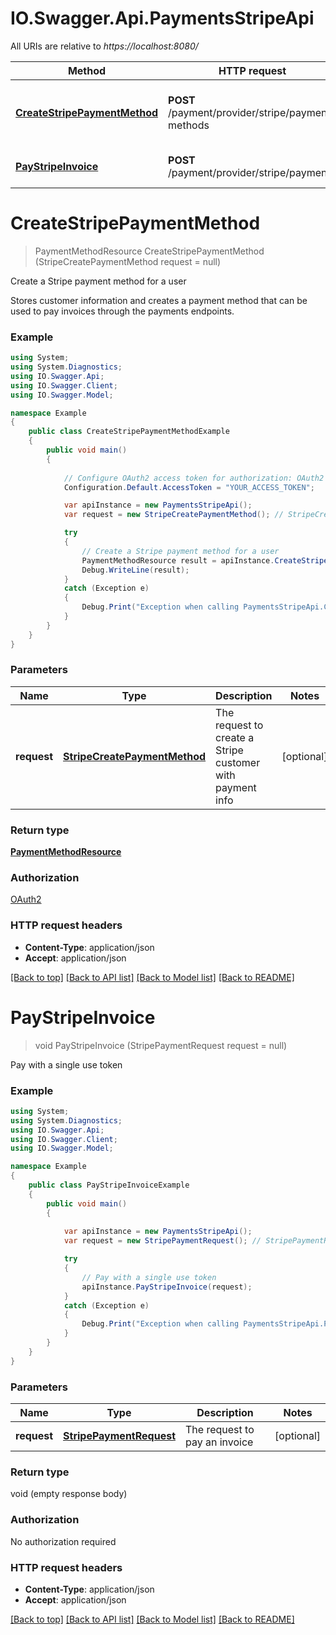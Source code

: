 # IO.Swagger.Api.PaymentsStripeApi

All URIs are relative to *https://localhost:8080/*

Method | HTTP request | Description
------------- | ------------- | -------------
[**CreateStripePaymentMethod**](PaymentsStripeApi.md#createstripepaymentmethod) | **POST** /payment/provider/stripe/payment-methods | Create a Stripe payment method for a user
[**PayStripeInvoice**](PaymentsStripeApi.md#paystripeinvoice) | **POST** /payment/provider/stripe/payments | Pay with a single use token


<a name="createstripepaymentmethod"></a>
# **CreateStripePaymentMethod**
> PaymentMethodResource CreateStripePaymentMethod (StripeCreatePaymentMethod request = null)

Create a Stripe payment method for a user

Stores customer information and creates a payment method that can be used to pay invoices through the payments endpoints.

### Example
```csharp
using System;
using System.Diagnostics;
using IO.Swagger.Api;
using IO.Swagger.Client;
using IO.Swagger.Model;

namespace Example
{
    public class CreateStripePaymentMethodExample
    {
        public void main()
        {
            
            // Configure OAuth2 access token for authorization: OAuth2
            Configuration.Default.AccessToken = "YOUR_ACCESS_TOKEN";

            var apiInstance = new PaymentsStripeApi();
            var request = new StripeCreatePaymentMethod(); // StripeCreatePaymentMethod | The request to create a Stripe customer with payment info (optional) 

            try
            {
                // Create a Stripe payment method for a user
                PaymentMethodResource result = apiInstance.CreateStripePaymentMethod(request);
                Debug.WriteLine(result);
            }
            catch (Exception e)
            {
                Debug.Print("Exception when calling PaymentsStripeApi.CreateStripePaymentMethod: " + e.Message );
            }
        }
    }
}
```

### Parameters

Name | Type | Description  | Notes
------------- | ------------- | ------------- | -------------
 **request** | [**StripeCreatePaymentMethod**](StripeCreatePaymentMethod.md)| The request to create a Stripe customer with payment info | [optional] 

### Return type

[**PaymentMethodResource**](PaymentMethodResource.md)

### Authorization

[OAuth2](../README.md#OAuth2)

### HTTP request headers

 - **Content-Type**: application/json
 - **Accept**: application/json

[[Back to top]](#) [[Back to API list]](../README.md#documentation-for-api-endpoints) [[Back to Model list]](../README.md#documentation-for-models) [[Back to README]](../README.md)

<a name="paystripeinvoice"></a>
# **PayStripeInvoice**
> void PayStripeInvoice (StripePaymentRequest request = null)

Pay with a single use token

### Example
```csharp
using System;
using System.Diagnostics;
using IO.Swagger.Api;
using IO.Swagger.Client;
using IO.Swagger.Model;

namespace Example
{
    public class PayStripeInvoiceExample
    {
        public void main()
        {
            
            var apiInstance = new PaymentsStripeApi();
            var request = new StripePaymentRequest(); // StripePaymentRequest | The request to pay an invoice (optional) 

            try
            {
                // Pay with a single use token
                apiInstance.PayStripeInvoice(request);
            }
            catch (Exception e)
            {
                Debug.Print("Exception when calling PaymentsStripeApi.PayStripeInvoice: " + e.Message );
            }
        }
    }
}
```

### Parameters

Name | Type | Description  | Notes
------------- | ------------- | ------------- | -------------
 **request** | [**StripePaymentRequest**](StripePaymentRequest.md)| The request to pay an invoice | [optional] 

### Return type

void (empty response body)

### Authorization

No authorization required

### HTTP request headers

 - **Content-Type**: application/json
 - **Accept**: application/json

[[Back to top]](#) [[Back to API list]](../README.md#documentation-for-api-endpoints) [[Back to Model list]](../README.md#documentation-for-models) [[Back to README]](../README.md)

